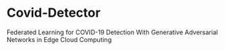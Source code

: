 # Covid-Detector
Federated Learning for COVID-19 Detection
With Generative Adversarial Networks in
Edge Cloud Computing
